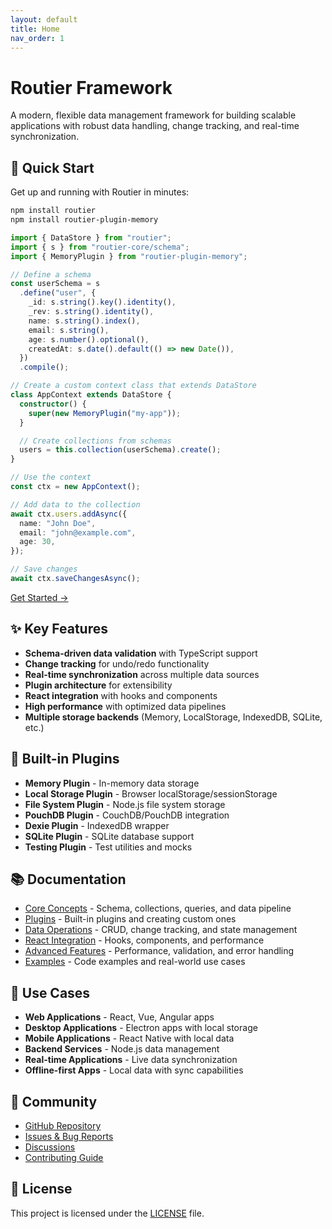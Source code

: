 ```yaml
---
layout: default
title: Home
nav_order: 1
---
```


# Routier Framework

A modern, flexible data management framework for building scalable applications with robust data handling, change tracking, and real-time synchronization.

## 🚀 Quick Start

Get up and running with Routier in minutes:

```bash
npm install routier
npm install routier-plugin-memory
```

```typescript
import { DataStore } from "routier";
import { s } from "routier-core/schema";
import { MemoryPlugin } from "routier-plugin-memory";

// Define a schema
const userSchema = s
  .define("user", {
    _id: s.string().key().identity(),
    _rev: s.string().identity(),
    name: s.string().index(),
    email: s.string(),
    age: s.number().optional(),
    createdAt: s.date().default(() => new Date()),
  })
  .compile();

// Create a custom context class that extends DataStore
class AppContext extends DataStore {
  constructor() {
    super(new MemoryPlugin("my-app"));
  }

  // Create collections from schemas
  users = this.collection(userSchema).create();
}

// Use the context
const ctx = new AppContext();

// Add data to the collection
await ctx.users.addAsync({
  name: "John Doe",
  email: "john@example.com",
  age: 30,
});

// Save changes
await ctx.saveChangesAsync();
```

[Get Started →](quick-start/getting-started.md)

## ✨ Key Features

- **Schema-driven data validation** with TypeScript support
- **Change tracking** for undo/redo functionality
- **Real-time synchronization** across multiple data sources
- **Plugin architecture** for extensibility
- **React integration** with hooks and components
- **High performance** with optimized data pipelines
- **Multiple storage backends** (Memory, LocalStorage, IndexedDB, SQLite, etc.)

## 🔌 Built-in Plugins

- **Memory Plugin** - In-memory data storage
- **Local Storage Plugin** - Browser localStorage/sessionStorage
- **File System Plugin** - Node.js file system storage
- **PouchDB Plugin** - CouchDB/PouchDB integration
- **Dexie Plugin** - IndexedDB wrapper
- **SQLite Plugin** - SQLite database support
- **Testing Plugin** - Test utilities and mocks

## 📚 Documentation

- [Core Concepts](core-concepts/) - Schema, collections, queries, and data pipeline
- [Plugins](plugins/) - Built-in plugins and creating custom ones
- [Data Operations](data-operations/) - CRUD, change tracking, and state management
- [React Integration](react-integration/) - Hooks, components, and performance
- [Advanced Features](advanced-features/) - Performance, validation, and error handling
- [Examples](examples/) - Code examples and real-world use cases

## 🎯 Use Cases

- **Web Applications** - React, Vue, Angular apps
- **Desktop Applications** - Electron apps with local storage
- **Mobile Applications** - React Native with local data
- **Backend Services** - Node.js data management
- **Real-time Applications** - Live data synchronization
- **Offline-first Apps** - Local data with sync capabilities

## 🤝 Community

- [GitHub Repository](https://github.com/your-username/routier)
- [Issues & Bug Reports](https://github.com/your-username/routier/issues)
- [Discussions](https://github.com/your-username/routier/discussions)
- [Contributing Guide](CONTRIBUTING.md)

## 📄 License

This project is licensed under the [LICENSE](LICENSE) file.
